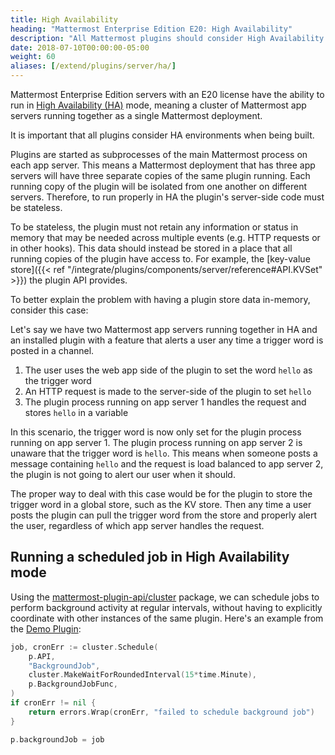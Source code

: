 ```yaml
---
title: High Availability
heading: "Mattermost Enterprise Edition E20: High Availability"
description: "All Mattermost plugins should consider High Availability (HA) environments. Learn more about our standards for workign with HA mode servers."
date: 2018-07-10T00:00:00-05:00
weight: 60
aliases: [/extend/plugins/server/ha/]
---
```


Mattermost Enterprise Edition servers with an E20 license have the ability to run in [High Availability (HA)](https://docs.mattermost.com/deployment/cluster.html) mode, meaning a cluster of Mattermost app servers running together as a single Mattermost deployment.

It is important that all plugins consider HA environments when being built.

Plugins are started as subprocesses of the main Mattermost process on each app server. This means a Mattermost deployment that has three app servers will have three separate copies of the same plugin running. Each running copy of the plugin will be isolated from one another on different servers. Therefore, to run properly in HA the plugin's server-side code must be stateless.

To be stateless, the plugin must not retain any information or status in memory that may be needed across multiple events (e.g. HTTP requests or in other hooks). This data should instead be stored in a place that all running copies of the plugin have access to. For example, the [key-value store]({{< ref "/integrate/plugins/components/server/reference#API.KVSet" >}}) the plugin API provides.

To better explain the problem with having a plugin store data in-memory, consider this case:

Let's say we have two Mattermost app servers running together in HA and an installed plugin with a feature that alerts a user any time a trigger word is posted in a channel.

1. The user uses the web app side of the plugin to set the word `hello` as the trigger word
2. An HTTP request is made to the server-side of the plugin to set `hello`
3. The plugin process running on app server 1 handles the request and stores `hello` in a variable

In this scenario, the trigger word is now only set for the plugin process running on app server 1. The plugin process running on app server 2 is unaware that the trigger word is `hello`. This means when someone posts a message containing `hello` and the request is load balanced to app server 2, the plugin is not going to alert our user when it should.

The proper way to deal with this case would be for the plugin to store the trigger word in a global store, such as the KV store. Then any time a user posts the plugin can pull the trigger word from the store and properly alert the user, regardless of which app server handles the request.

## Running a scheduled job in High Availability mode

Using the [mattermost-plugin-api/cluster](https://github.com/mattermost/mattermost-plugin-api/blob/37eccf0f0f3e9e0737d017b555ef3e2e720b3021/cluster/job.go#L112) package, we can schedule jobs to perform background activity at regular intervals, without having to explicitly coordinate with other instances of the same plugin. Here's an example from the [Demo Plugin](https://github.com/mattermost/mattermost-plugin-demo/blob/d647f1ed7fdc384f5bc163a6bba689ab4293704e/server/activate_hooks.go#L72):

```go
job, cronErr := cluster.Schedule(
    p.API,
    "BackgroundJob",
    cluster.MakeWaitForRoundedInterval(15*time.Minute),
    p.BackgroundJobFunc,
)
if cronErr != nil {
    return errors.Wrap(cronErr, "failed to schedule background job")
}

p.backgroundJob = job
```
